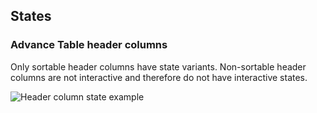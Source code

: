 ## States

### Advance Table header columns
Only sortable header columns have state variants. Non-sortable header columns are not interactive and therefore do not have interactive states.

![Header column state example](/assets/components/table/table-header-states.png)
